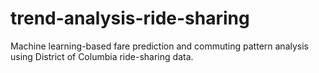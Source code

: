 # trend-analysis-ride-sharing
Machine learning-based fare prediction and commuting pattern analysis using District of Columbia ride-sharing data.
